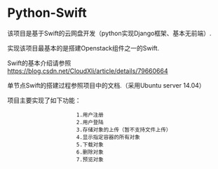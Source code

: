 # Python-Swift

该项目是基于Swift的云网盘开发（python实现Django框架、基本无前端）.

实现该项目最基本的是搭建Openstack组件之一的Swift.

Swift的基本介绍请参照 https://blog.csdn.net/CloudXli/article/details/79660664

单节点Swift的搭建过程参照项目中的文档.（采用Ubuntu server 14.04）

项目主要实现了如下功能：
           
                          1.用户注册
                          2.用户登陆
                          3.存储对象的上传（暂不支持文件上传）
                          4.显示指定容器的所有对象
                          5.下载对象
                          6.删除对象
                          7.预览对象
